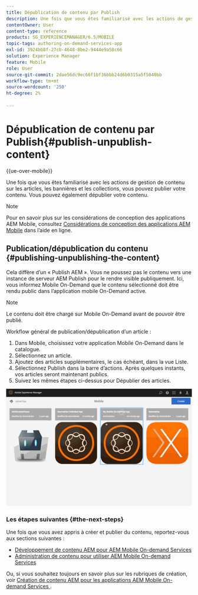 ```yaml
---
title: Dépublication de contenu par Publish
description: Une fois que vous êtes familiarisé avec les actions de gestion de contenu sur les articles, les bannières et les collections, consultez cette page pour découvrir comment publier votre contenu. Vous pouvez également dépublier votre contenu.
contentOwner: User
content-type: reference
products: SG_EXPERIENCEMANAGER/6.5/MOBILE
topic-tags: authoring-on-demand-services-app
exl-id: 3924bb8f-27cb-4648-8be2-9444e9a58c66
solution: Experience Manager
feature: Mobile
role: User
source-git-commit: 2dae56dc9ec66f1bf36bbb24d6b0315a5f5040bb
workflow-type: tm+mt
source-wordcount: '250'
ht-degree: 2%

---
```


# Dépublication de contenu par Publish{#publish-unpublish-content}

{{ue-over-mobile}}

Une fois que vous êtes familiarisé avec les actions de gestion de contenu sur les articles, les bannières et les collections, vous pouvez publier votre contenu. Vous pouvez également dépublier votre contenu.

>[!NOTE]
>
>Pour en savoir plus sur les considérations de conception des applications AEM Mobile, consultez [Considérations de conception des applications AEM Mobile](https://helpx.adobe.com/digital-publishing-solution/help/aem-mobile-end-of-life-faq.html) dans l’aide en ligne.

## Publication/dépublication du contenu {#publishing-unpublishing-the-content}

Cela diffère d’un « Publish AEM ». Vous ne poussez pas le contenu vers une instance de serveur AEM Publish pour le rendre visible publiquement. Ici, vous informez Mobile On-Demand que le contenu sélectionné doit être rendu public dans l’application mobile On-Demand active.

>[!NOTE]
>
>Le contenu doit être chargé sur Mobile On-Demand avant de pouvoir être publié.

Workflow général de publication/dépublication d’un article :

1. Dans Mobile, choisissez votre application Mobile On-Demand dans le catalogue.
1. Sélectionnez un article.
1. Ajoutez des articles supplémentaires, le cas échéant, dans la vue Liste.
1. Sélectionnez Publish dans la barre d’actions. Après quelques instants, vos articles seront maintenant publics.
1. Suivez les mêmes étapes ci-dessus pour Dépublier des articles.

<!-- FAIL >>[!NOTE]
>
>Generally, you should preflight before publishing. See [Previewing with Preflight](/content/docs/en/aem/6-3/administer/mobile-apps/aem-mobile/previewing-with-preflight-on-demand-services.md) for more details.-->

![chlimage_1-9](assets/chlimage_1-9.gif)

### Les étapes suivantes {#the-next-steps}

Une fois que vous avez appris à créer et publier du contenu, reportez-vous aux sections suivantes :

* [Développement de contenu AEM pour AEM Mobile On-demand Services](/help/mobile/aem-mobile-on-demand.md)
* [Administration de contenu pour utiliser AEM Mobile On-demand Services](/help/mobile/aem-mobile.md)

Ou, si vous souhaitez toujours en savoir plus sur les rubriques de création, voir [ Création de contenu AEM pour les applications AEM Mobile On-demand Services ](/help/mobile/mobile-apps-ondemand.md).
